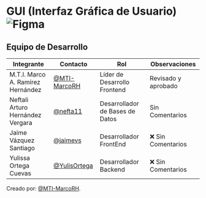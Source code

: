 # GUI (Interfaz Gráfica de Usuario) ![Figma](https://img.shields.io/badge/)

## Equipo de Desarrollo

|Integrante|Contacto|Rol|Observaciones|
|----------|--------|---|-------------|
|M.T.I. Marco A. Ramírez Hernández|[@MTI-MarcoRH](https://github.com/MTI-MarcoRH)|Líder de Desarrollo Frontend|Revisado y aprobado|
|Neftali Arturo Hernández Vergara|[@nefta11](https://github.com/nefta11)|Desarrollador de Bases de Datos|Sin Comentarios|
|Jaime Vázquez Santiago|[@jaimevs](https://github.com/jaimevs)|Desarrollador FrontEnd|❌ Sin Comentarios|
|Yulissa Ortega Cuevas|[@YulisOrtega](https://github.com/YulisOrtega)|Desarrollador Backend|❌ Sin Comentarios|

Creado por: [@MTI-MarcoRH](https://github.com/MTI-MarcoRH).
